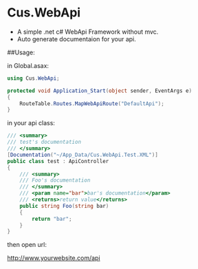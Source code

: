 Cus.WebApi
==========

* A simple .net c# WebApi Framework without mvc.
* Auto generate documentaion for your api.

##Usage:

in Global.asax:
```cs
using Cus.WebApi;

protected void Application_Start(object sender, EventArgs e)
{
	RouteTable.Routes.MapWebApiRoute("DefaultApi");
}
```

in your api class:
```cs
/// <summary>
/// test's documentation
/// </summary>
[Documentation("~/App_Data/Cus.WebApi.Test.XML")]
public class test : ApiController
{
	/// <summary>
	/// Foo's documentation
	/// </summary>
	/// <param name="bar">bar's documentation</param>
	/// <returns>return value</returns>
	public string Foo(string bar)
	{
		return "bar";
	}
}
```

then open url:

http://www.yourwebsite.com/api
